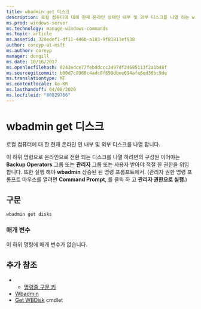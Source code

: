 ```yaml
---
title: wbadmin get 디스크
description: 로컬 컴퓨터에 대해 현재 온라인 상태인 내부 및 외부 디스크를 나열 하는 wbadmin get disks에 대 한 Windows 명령 항목입니다.
ms.prod: windows-server
ms.technology: manage-windows-commands
ms.topic: article
ms.assetid: 320edef1-df11-446b-a183-9f81811ef938
author: coreyp-at-msft
ms.author: coreyp
manager: dongill
ms.date: 10/16/2017
ms.openlocfilehash: 0243edce77febddccc3497df34685113f2a1b48f
ms.sourcegitcommit: b00d7c8968c4adc8f699dbee694afe6ed36bc9de
ms.translationtype: MT
ms.contentlocale: ko-KR
ms.lasthandoff: 04/08/2020
ms.locfileid: "80829766"
---
```

# <a name="wbadmin-get-disks"></a>wbadmin get 디스크



로컬 컴퓨터에 대 한 현재 온라인 인 내부 및 외부 디스크를 나열 합니다.

이 하위 명령으로 온라인으로 전환 되는 디스크를 나열 하려면의 구성원 이어야는 **Backup Operators** 그룹 또는 **관리자** 그룹 또는 사용자 받아야 적절 한 권한을 위임 합니다. 또한 실행 해야 **wbadmin** 상승된 된 명령 프롬프트에서. (관리자 권한 명령 프롬프트 마우스를 열려면 **Command Prompt**, 를 클릭 하 고 **관리자 권한으로 실행**.)

## <a name="syntax"></a>구문

```
wbadmin get disks
```

### <a name="parameters"></a>매개 변수

이 하위 명령에 매개 변수가 없습니다.

## <a name="additional-references"></a>추가 참조

-   - [명령줄 구문 키](command-line-syntax-key.md)
-   [Wbadmin](wbadmin.md)
-   [Get WBDisk](https://technet.microsoft.com/library/jj902446.aspx) cmdlet